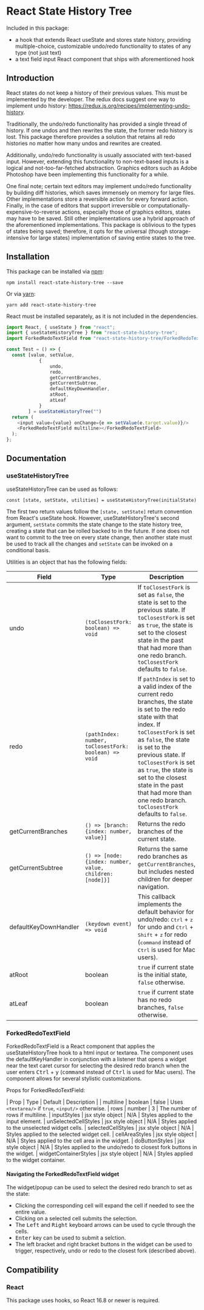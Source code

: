 # React State History Tree

Included in this package:
* a hook that extends React useState and stores state history, providing multiple-choice, customizable undo/redo functionality to states of any type (not just text)
* a text field input React component that ships with aforementioned hook

## Introduction

React states do not keep a history of their previous values. This must be implemented by the developer. The redux docs suggest one way to implement undo history: https://redux.js.org/recipes/implementing-undo-history.

Traditionally, the undo/redo functionality has provided a single thread of history. If one undos and then rewrites the state, the former redo history is lost. This package therefore provides a solution that retains all redo histories no matter how many undos and rewrites are created.

Additionally, undo/redo functionality is usually associated with text-based input. However, extending this functionality to non-text-based inputs is a logical and not-too-far-fetched abstraction. Graphics editors such as Adobe Photoshop have been implementing this functionality for a while.

One final note; certain text editors may implement undo/redo functionality by building diff histories, which saves immensely on memory for large files. Other implementations store a reversible action for every forward action. Finally, in the case of editors that support irreversible or computationally-expensive-to-reverse actions, especially those of graphics editors, states may have to be saved. Still other implementations use a hybrid approach of the aforementioned implementations. This package is oblivious to the types of states being saved; therefore, it opts for the universal (though storage-intensive for large states) implementation of saving entire states to the tree.

## Installation

This package can be installed via [npm](https://github.com/npm/cli):

```
npm install react-state-history-tree --save
```

Or via [yarn](https://github.com/yarnpkg/yarn):

```
yarn add react-state-history-tree
```

React must be installed separately, as it is not included in the dependencies.

```js
import React, { useState } from "react";
import { useStateHistoryTree } from "react-state-history-tree";
import ForkedRedoTextField from "react-state-history-tree/ForkedRedoTextField"

const Test = () => {
  const [value, setValue, 
            {
                undo, 
                redo, 
                getCurrentBranches, 
                getCurrentSubtree, 
                defaultKeyDownHandler, 
                atRoot, 
                atLeaf
            }
        ] = useStateHistoryTree("")
  return (
    <input value={value} onChange={e => setValue(e.target.value)}/>
    <ForkedRedoTextField multiline></ForkedRedoTextField>
  );
};
```

## Documentation

### useStateHistoryTree

useStateHistoryTree can be used as follows:

```
const [state, setState, utilities] = useStateHistoryTree(initialState)
```

The first two return values follow the `[state, setState]` return convention from React's useState hook. However, useStateHistoryTree's second argument, `setState` commits the state change to the state history tree, creating a state that can be rolled backed to in the future. If one does not want to commit to the tree on every state change, then another state must be used to track all the changes and `setState` can be invoked on a conditional basis.

Utilities is an object that has the following fields:

| Field | Type | Description |
| ----------- | ----------- | ----------- |
| undo | `(toClosestFork: boolean) => void` | If `toClosestFork` is set as `false`, the state is set to the previous state. If `toClosestFork` is set as `true`, the state is set to the closest state in the past that had more than one redo branch. `toClosestFork` defaults to `false`.
| redo | `(pathIndex: number, toClosestFork: boolean) => void` | If `pathIndex` is set to a valid index of the current redo branches, the state is set to the redo state with that index. If `toClosestFork` is set as `false`, the state is set to the previous state. If `toClosestFork` is set as `true`, the state is set to the closest state in the past that had more than one redo branch. `toClosestFork` defaults to `false`.
| getCurrentBranches | `() => [branch: {index: number, value}]` | Returns the redo branches of the current state.
| getCurrentSubtree | `() => [node: {index: number, value, children: [node]}]` | Returns the same redo branches as `getCurrentBranches`, but includes nested children for deeper navigation.
| defaultKeyDownHandler | `(keydown event) => void` | This callback implements the default behavior for undo/redo: <kbd>Ctrl</kbd> + <kbd>z</kbd> for undo and <kbd>Ctrl</kbd> + <kbd>Shift</kbd> + <kbd>z</kbd> for redo (<kbd>command</kbd> instead of <kbd>Ctrl</kbd> is used for Mac users).
| atRoot | boolean | `true` if current state is the initial state, `false` otherwise.
| atLeaf | boolean | `true` if current state has no redo branches, `false` otherwise.

### ForkedRedoTextField

ForkedRedoTextField is a React component that applies the useStateHistoryTree hook to a html input or textarea. The component uses the defaultKeyHandler in conjunction with a listener that opens a widget near the text caret cursor for selecting the desired redo branch when the user enters <kbd>Ctrl</kbd> + <kbd>y</kbd> (<kbd>command</kbd> instead of <kbd>Ctrl</kbd> is used for Mac users). The component allows for several stylistic customizations.

Props for ForkedRedoTextField:

| Prop | Type | Default | Description |
| multiline | boolean | false | Uses `<textarea/>` if `true`, `<input/>` otherwise.
| rows | number | 3 | The number of rows if multiline.
| inputStyles | jsx style object | N/A | Styles applied to the input element.
| unSelectedCellStyles | jsx style object | N/A | Styles applied to the unselected widget cells.
| selectedCellStyles | jsx style object | N/A | Styles applied to the selected widget cell.
| cellAreaStyles | jsx style object | N/A | Styles applied to the cell area in the widget.
| doButtonStyles | jsx style object | N/A | Styles applied to the undo/redo to closest fork buttons in the widget.
| widgetContainerStyles | jsx style object | N/A | Styles applied to the widget container.

#### Navigating the ForkedRedoTextField widget

The widget/popup can be used to select the desired redo branch to set as the state:
* Clicking the corresponding cell will expand the cell if needed to see the entire value. 
* Clicking on a selected cell submits the selection. 
* The <kbd>Left</kbd> and <kbd>Right</kbd> keyboard arrows can be used to cycle through the cells.
* <kbd>Enter</kbd> key can be used to submit a selction.
* The left bracket and right bracket buttons in the widget can be used to trigger, respectively, undo or redo to the closest fork (described above).

## Compatibility

### React

This package uses hooks, so React 16.8 or newer is required.